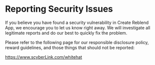 # Reporting Security Issues

If you believe you have found a security vulnerability in Create Reblend App, we encourage you to let us know right away. We will investigate all legitimate reports and do our best to quickly fix the problem.

Please refer to the following page for our responsible disclosure policy, reward guidelines, and those things that should not be reported:

https://www.scyberLink.com/whitehat
